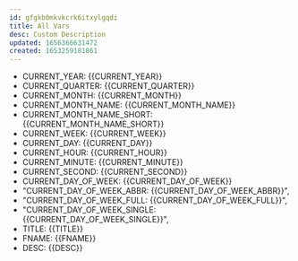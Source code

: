 ```yaml
---
id: gfgkb0mkvkcrk6itxylgqdi
title: All Vars
desc: Custom Description
updated: 1656366631472
created: 1653259181861
---
```


- CURRENT_YEAR: {{CURRENT_YEAR}}
- CURRENT_QUARTER: {{CURRENT_QUARTER}}
- CURRENT_MONTH: {{CURRENT_MONTH}}
- CURRENT_MONTH_NAME: {{CURRENT_MONTH_NAME}}
- CURRENT_MONTH_NAME_SHORT: {{CURRENT_MONTH_NAME_SHORT}}
- CURRENT_WEEK: {{CURRENT_WEEK}}
- CURRENT_DAY: {{CURRENT_DAY}}
- CURRENT_HOUR: {{CURRENT_HOUR}}
- CURRENT_MINUTE: {{CURRENT_MINUTE}}
- CURRENT_SECOND: {{CURRENT_SECOND}}
- CURRENT_DAY_OF_WEEK: {{CURRENT_DAY_OF_WEEK}}
- "CURRENT_DAY_OF_WEEK_ABBR: {{CURRENT_DAY_OF_WEEK_ABBR}}",
- "CURRENT_DAY_OF_WEEK_FULL: {{CURRENT_DAY_OF_WEEK_FULL}}",
- "CURRENT_DAY_OF_WEEK_SINGLE: {{CURRENT_DAY_OF_WEEK_SINGLE}}",
- TITLE: {{TITLE}}
- FNAME: {{FNAME}}
- DESC: {{DESC}}
